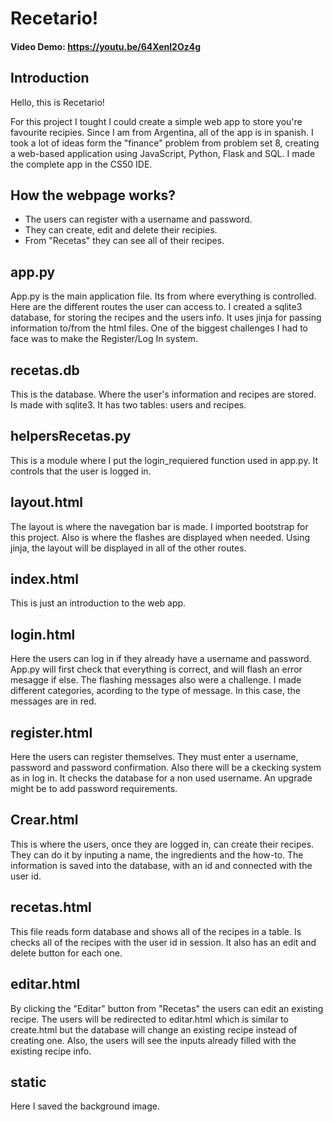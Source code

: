 # Recetario!
#### Video Demo:  https://youtu.be/64Xenl2Oz4g

## Introduction

Hello, this is Recetario!

For this project I tought I could create a simple web app to store you're favourite recipies. Since I am from Argentina, all of the app is in spanish.
I took a lot of ideas form the "finance" problem from problem set 8, creating a web-based application using JavaScript, Python, Flask and SQL.
I made the complete app in the CS50 IDE.


## How the webpage works?

- The users can register with a username and password.
- They can create, edit and delete their recipies.
- From "Recetas" they can see all of their recipes.

## app.py
App.py is the main application file. Its from where everything is controlled. Here are the different routes the user can access to. I created a sqlite3 database, for storing the recipes and the users info.
It uses jinja for passing information to/from the html files.
One of the biggest challenges I had to face was to make the Register/Log In system.

## recetas.db
This is the database. Where the user's information and recipes are stored. Is made with sqlite3. It has two tables: users and recipes.

## helpersRecetas.py
This is a module where I put the login_requiered function used in app.py. It controls that the user is logged in.

## layout.html
The layout is where the navegation bar is made. I imported bootstrap for this project. Also is where the flashes are displayed when needed. Using jinja, the layout will be displayed in all of the other routes.

## index.html
This is just an introduction to the web app.

## login.html
Here the users can log in if they already have a username and password. App.py will first check that everything is correct, and will flash an error mesagge if else.
The flashing messages also were a challenge. I made different categories, acording to the type of message. In this case, the messages are in red.

## register.html
Here the users can register themselves. They must enter a username, password and password confirmation. Also there will be a ckecking system as in log in. It checks the database for a non used username. An upgrade might be to add password requirements.

## Crear.html
This is where the users, once they are logged in, can create their recipes. They can do it by inputing a name, the ingredients and the how-to. The information is saved into the database, with an id and connected with the user id.

## recetas.html
This file reads form database and shows all of the recipes in a table. Is checks all of the recipes with the user id in session. It also has an edit and delete button for each one.

## editar.html
By clicking the "Editar" button from "Recetas" the users can edit an existing recipe. The users will be redirected to editar.html which is similar to create.html but the database will change an existing recipe instead of creating one. Also, the users will see the inputs already filled with the existing recipe info.

## static
Here I saved the background image.
